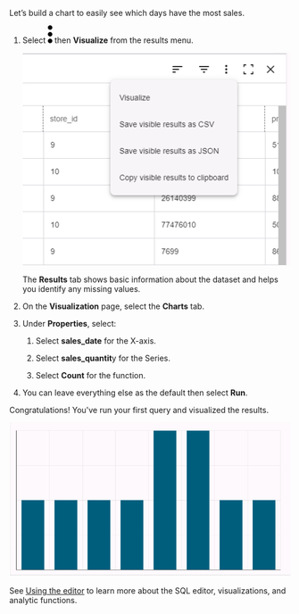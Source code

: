 Let’s build a chart to easily see which days have the most sales.

1.  Select ![""](Images/zsz1597101912145.svg) then **Visualize** from the results menu.

    ![Results menu](Images/lhl1721093799223.png)

    The **Results** tab shows basic information about the dataset and helps you identify any missing values.


1.  On the **Visualization** page, select the **Charts** tab.


1.  Under **Properties**, select:

    1.  Select **sales_date** for the X-axis.


    1.  Select **sales_quantit**y for the Series.


    1.  Select **Count** for the function.


1.  You can leave everything else as the default then select **Run**.


Congratulations! You've run your first query and visualized the results.

![Visualize chart results](Images/oah1721094231016.png)

See [Using the editor](xbg1640280430669.md) to learn more about the SQL editor, visualizations, and analytic functions.

